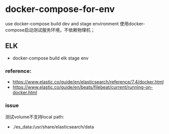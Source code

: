 # docker-compose-for-env
use docker-compose build dev and stage environment
使用docker-compose启动测试服务环境，不依赖物理机；


## ELK
* docker-compose build elk stage env

### reference:
* https://www.elastic.co/guide/en/elasticsearch/reference/7.4/docker.html
* https://www.elastic.co/guide/en/beats/filebeat/current/running-on-docker.html


### issue
测试volume不支持local path: 
- ./es_data:/usr/share/elasticsearch/data